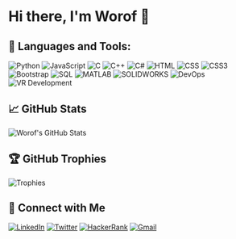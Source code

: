 # Hi there, I'm Worof 👋

## 🚀 Languages and Tools:

![Python](https://img.shields.io/badge/-Python-333333?style=flat&logo=python)
![JavaScript](https://img.shields.io/badge/-JavaScript-333333?style=flat&logo=javascript)
![C](https://img.shields.io/badge/-C-333333?style=flat&logo=c)
![C++](https://img.shields.io/badge/-C++-333333?style=flat&logo=c%2B%2B)
![C#](https://img.shields.io/badge/-C%23-333333?style=flat&logo=c-sharp)
![HTML](https://img.shields.io/badge/-HTML-333333?style=flat&logo=html5)
![CSS](https://img.shields.io/badge/-CSS-333333?style=flat&logo=css3&logoColor=1572B6)
![CSS3](https://img.shields.io/badge/-CSS3-333333?style=flat&logo=css3&logoColor=1572B6)
![Bootstrap](https://img.shields.io/badge/-Bootstrap-333333?style=flat&logo=bootstrap&logoColor=563D7C)
![SQL](https://img.shields.io/badge/-SQL-333333?style=flat&logo=mysql)
![MATLAB](https://img.shields.io/badge/-MATLAB-333333?style=flat&logo=mathworks)
![SOLIDWORKS](https://img.shields.io/badge/-Solidworks-333333?style=flat&logo=solidworks)
![DevOps](https://img.shields.io/badge/-DevOps-333333?style=flat&logo=devops)
![VR Development](https://img.shields.io/badge/-VR%20Development-333333?style=flat&logo=virtual-reality)

## 📈 GitHub Stats

![Worof's GitHub Stats](https://github-readme-stats.vercel.app/api?username=Worof&show_icons=true&theme=tokyonight)

## 🏆 GitHub Trophies

![Trophies](https://github-profile-trophy.vercel.app/?username=Worof&theme=nord&column=3&margin-w=15&margin-h=15)

## 🔗 Connect with Me

[![LinkedIn](https://img.shields.io/badge/-LinkedIn-0077B5?style=flat-square&logo=LinkedIn&logoColor=white)](https://www.linkedin.com/in/worof-ahmed-a8301b215/)
[![Twitter](https://img.shields.io/badge/-Twitter-1DA1F2?style=flat-square&logo=Twitter&logoColor=white)](https://x.com/worof49245?s=35)
[![HackerRank](https://img.shields.io/badge/-HackerRank-00EA64?style=flat-square&logo=HackerRank&logoColor=white)](https://www.hackerrank.com/profile/worofyousef)
[![Gmail](https://img.shields.io/badge/-Gmail-D14836?style=flat-square&logo=Gmail&logoColor=white)](mailto:worofyousef@gmail.com)



